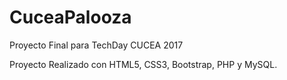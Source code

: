 # CuceaPalooza
Proyecto Final para TechDay CUCEA 2017

Proyecto Realizado con HTML5, CSS3, Bootstrap, PHP y MySQL.
